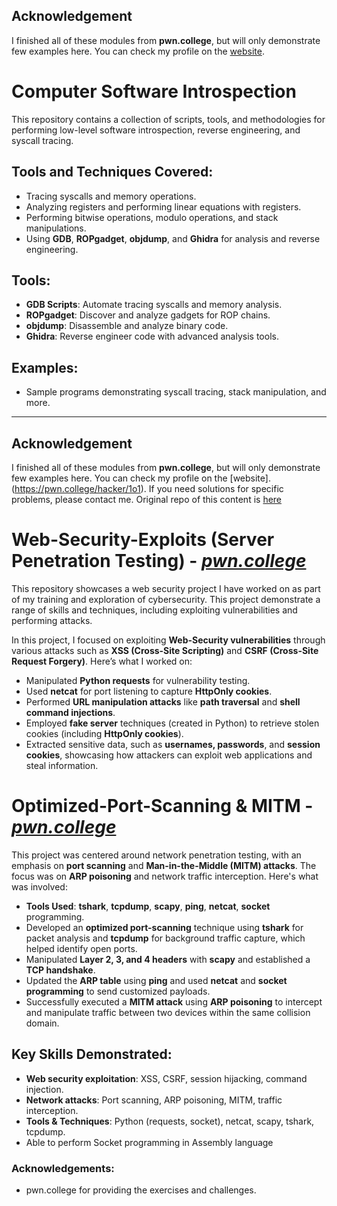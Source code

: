 ## Acknowledgement
I finished all of these modules from **pwn.college**, but will only demonstrate few examples here. You can check my profile on the [website](https://pwn.college/hacker/1o1).
# Computer Software Introspection

This repository contains a collection of scripts, tools, and methodologies for performing low-level software introspection, reverse engineering, and syscall tracing.

## Tools and Techniques Covered:
- Tracing syscalls and memory operations.
- Analyzing registers and performing linear equations with registers.
- Performing bitwise operations, modulo operations, and stack manipulations.
- Using **GDB**, **ROPgadget**, **objdump**, and **Ghidra** for analysis and reverse engineering.

## Tools:
- **GDB Scripts**: Automate tracing syscalls and memory analysis.
- **ROPgadget**: Discover and analyze gadgets for ROP chains.
- **objdump**: Disassemble and analyze binary code.
- **Ghidra**: Reverse engineer code with advanced analysis tools.

## Examples:
- Sample programs demonstrating syscall tracing, stack manipulation, and more.

---

## Acknowledgement
I finished all of these modules from **pwn.college**, but will only demonstrate few examples here. You can check my profile on the [website].(https://pwn.college/hacker/1o1). If you need solutions for specific problems, please contact me. Original repo of this content is [here](https://github.com/zedttxj/Web-Security-Exploits/tree/main/Example-1)
# Web-Security-Exploits (Server Penetration Testing) - *[pwn.college](https://pwn.college/cse365-f2024/web-security/)*

This repository showcases a web security project I have worked on as part of my training and exploration of cybersecurity. This project demonstrate a range of skills and techniques, including exploiting vulnerabilities and performing attacks.

In this project, I focused on exploiting **Web-Security vulnerabilities** through various attacks such as **XSS (Cross-Site Scripting)** and **CSRF (Cross-Site Request Forgery)**. Here’s what I worked on:
- Manipulated **Python requests** for vulnerability testing.
- Used **netcat** for port listening to capture **HttpOnly cookies**.
- Performed **URL manipulation attacks** like **path traversal** and **shell command injections**.
- Employed **fake server** techniques (created in Python) to retrieve stolen cookies (including **HttpOnly cookies**).
- Extracted sensitive data, such as **usernames, passwords**, and **session cookies**, showcasing how attackers can exploit web applications and steal information.

# Optimized-Port-Scanning & MITM - *[pwn.college](https://pwn.college/cse365-f2024/intercepting-communication/)*
This project was centered around network penetration testing, with an emphasis on **port scanning** and **Man-in-the-Middle (MITM) attacks**. The focus was on **ARP poisoning** and network traffic interception. Here's what was involved:
- **Tools Used**: **tshark**, **tcpdump**, **scapy**, **ping**, **netcat**, **socket** programming.
- Developed an **optimized port-scanning** technique using **tshark** for packet analysis and **tcpdump** for background traffic capture, which helped identify open ports.
- Manipulated **Layer 2, 3, and 4 headers** with **scapy** and established a **TCP handshake**.
- Updated the **ARP table** using **ping** and used **netcat** and **socket programming** to send customized payloads.
- Successfully executed a **MITM attack** using **ARP poisoning** to intercept and manipulate traffic between two devices within the same collision domain.

## Key Skills Demonstrated:

- **Web security exploitation**: XSS, CSRF, session hijacking, command injection.
- **Network attacks**: Port scanning, ARP poisoning, MITM, traffic interception.
- **Tools & Techniques**: Python (requests, socket), netcat, scapy, tshark, tcpdump.
- Able to perform Socket programming in Assembly language

### Acknowledgements:
- pwn.college for providing the exercises and challenges.
